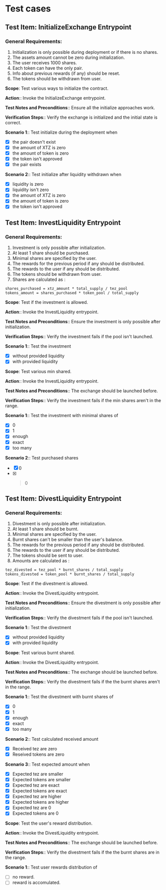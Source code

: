 # Test cases

## Test Item: InitializeExchange Entrypoint

### General Requirements:

1. Initialization is only possible during deployment or if there is no shares.
2. The assets amount cannot be zero during initialization.
3. The user receives 1000 shares.
4. Each token can have the only pair.
5. Info about previous rewards (if any) should be reset.
6. The tokens should be withdrawn from user.

**Scope**: Test various ways to initialize the contract.

**Action**:: Invoke the InitializeExchange entrypoint.

**Test Notes and Preconditions**:: Ensure all the initialize approaches work.

**Verification Steps**:: Verify the exchange is initialized and the initial state is correct.

**Scenario 1**:: Test initialize during the deployment when

- [x] the pair doesn't exist
- [x] the amount of XTZ is zero
- [x] the amount of token is zero
- [x] the token isn't approved
- [x] the pair exists

**Scenario 2**:: Test initialize after liquidity withdrawn when

- [x] liquidity is zero
- [x] liquidity isn't zero
- [x] the amount of XTZ is zero
- [x] the amount of token is zero
- [x] the token isn't approved

## Test Item: InvestLiquidity Entrypoint

### General Requirements:

1. Investment is only possible after initialization.
2. At least 1 share should be purchased.
3. Minimal shares are specified by the user.
4. The rewards for the previous period if any should be distributed.
5. The rewards to the user if any should be distributed.
6. The tokens should be withdrawn from user.
7. Shares are calculated as :

```
shares_purchased = xtz_amount * total_supply / tez_pool
tokens_amount = shares_purchased * token_pool / total_supply
```

**Scope**: Test if the investment is allowed.

**Action**:: Invoke the InvestLiquidity entrypoint.

**Test Notes and Preconditions**:: Ensure the investment is only possible after initialization.

**Verification Steps**:: Verify the investment fails if the pool isn't launched.

**Scenario 1**:: Test the investment

- [x] without provided liquidity
- [x] with provided liquidity

**Scope**: Test various min shared.

**Action**:: Invoke the InvestLiquidity entrypoint.

**Test Notes and Preconditions**:: The exchange should be launched before.

**Verification Steps**:: Verify the investment fails if the min shares aren't in the range.

**Scenario 1**:: Test the investment with minimal shares of

- [x] 0
- [x] 1
- [x] enough
- [x] exact
- [x] too many

**Scenario 2**:: Test purchased shares

- [x] 0
- [x] > 0

## Test Item: DivestLiquidity Entrypoint

### General Requirements:

1. Divestment is only possible after initialization.
2. At least 1 share should be burnt.
3. Minimal shares are specified by the user.
4. Burnt shares can't be smaller than the user's balance.
5. The rewards for the previous period if any should be distributed.
6. The rewards to the user if any should be distributed.
7. The tokens should be sent to user.
8. Amounts are calculated as :

```
tez_divested = tez_pool * burnt_shares / total_supply
tokens_divested = token_pool * burnt_shares / total_supply
```

**Scope**: Test if the divestment is allowed.

**Action**:: Invoke the DivestLiquidity entrypoint.

**Test Notes and Preconditions**:: Ensure the divestment is only possible after initialization.

**Verification Steps**:: Verify the divestment fails if the pool isn't launched.

**Scenario 1**:: Test the divestment

- [x] without provided liquidity
- [x] with provided liquidity

**Scope**: Test various burnt shared.

**Action**:: Invoke the DivestLiquidity entrypoint.

**Test Notes and Preconditions**:: The exchange should be launched before.

**Verification Steps**:: Verify the divestment fails if the the burnt shares aren't in the range.

**Scenario 1**:: Test the divestment with burnt shares of

- [x] 0
- [x] 1
- [x] enough
- [x] exact
- [x] too many

**Scenario 2**:: Test calculated received amount

- [x] Received tez are zero
- [x] Reseived tokens are zero

**Scenario 3**:: Test expected amount when

- [x] Expected tez are smaller
- [x] Expected tokens are smaller
- [x] Expected tez are exact
- [x] Expected tokens are exact
- [x] Expected tez are higher
- [x] Expected tokens are higher
- [x] Expected tez are 0
- [x] Expected tokens are 0

**Scope**: Test the user's reward distribution.

**Action**:: Invoke the DivestLiquidity entrypoint.

**Test Notes and Preconditions**:: The exchange should be launched before.

**Verification Steps**:: Verify the divestment fails if the the burnt shares are in the range.

**Scenario 1**:: Test user rewards distribution of

- [ ] no reward.
- [ ] reward is accomulated.
